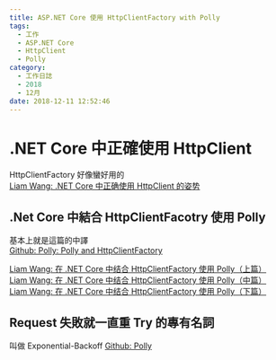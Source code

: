 ```yaml
---
title: ASP.NET Core 使用 HttpClientFactory with Polly
tags:
  - 工作
  - ASP.NET Core
  - HttpClient
  - Polly
category:
  - 工作日誌
  - 2018
  - 12月
date: 2018-12-11 12:52:46
---
```

# .NET Core 中正確使用 HttpClient #

HttpClientFactory 好像蠻好用的  
[Liam Wang: .NET Core 中正确使用 HttpClient 的姿势](https://www.cnblogs.com/willick/p/net-core-httpclient.html)

## .Net Core 中結合 HttpClientFacotry 使用 Polly ##

基本上就是這篇的中譯  
[Github: Polly: Polly and HttpClientFactory](https://github.com/App-vNext/Polly/wiki/Polly-and-HttpClientFactory)  

[Liam Wang: 在 .NET Core 中结合 HttpClientFactory 使用 Polly（上篇）](https://www.cnblogs.com/willick/p/HttpClientFactory-Polly-1.html)  
[Liam Wang: 在 .NET Core 中结合 HttpClientFactory 使用 Polly（中篇）](https://www.cnblogs.com/willick/p/HttpClientFactory-Polly-1.html)  
[Liam Wang: 在 .NET Core 中结合 HttpClientFactory 使用 Polly（下篇）](https://www.cnblogs.com/willick/p/HttpClientFactory-Polly-1.html)  

## Request 失敗就一直重 Try 的專有名詞 ##

叫做 Exponential-Backoff
[Github: Polly](https://github.com/App-vNext/Polly/wiki/Retry#exponential-backoff)  